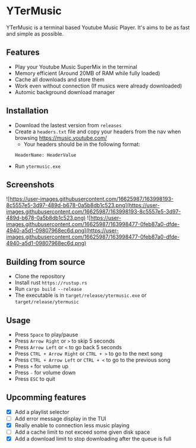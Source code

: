 # YTerMusic

YTerMusic is a terminal based Youtube Music Player.
It's aims to be as fast and simple as possible.

## Features

- Play your Youtube Music SuperMix in the terminal
- Memory efficient (Around 20MB of RAM while fully loaded)
- Cache all downloads and store them
- Work even without connection (If musics were already downloaded)
- Automic background download manager

## Installation

- Download the lastest version from `releases`
- Create a `headers.txt` file and copy your headers from the nav when browsing https://music.youtube.com/
  - Your headers should be in the following format:
  ```
  HeaderName: HeaderValue
  ```
- Run `ytermusic.exe`

## Screenshots

![https://user-images.githubusercontent.com/16625987/163998193-8c5557e5-3d97-489d-b678-0a5b8db1c523.png](https://user-images.githubusercontent.com/16625987/163998193-8c5557e5-3d97-489d-b678-0a5b8db1c523.png)
![https://user-images.githubusercontent.com/16625987/163998477-0feb87a0-dfde-4940-a5d1-09807968ec6d.png](https://user-images.githubusercontent.com/16625987/163998477-0feb87a0-dfde-4940-a5d1-09807968ec6d.png)

## Building from source

- Clone the repository
- Install rust `https://rustup.rs`
- Run `cargo build --release`
- The executable is in `target/release/ytermusic.exe` or `target/release/ytermusic`

## Usage

- Press `Space` to play/pause
- Press `Arrow Right` or `>` to skip 5 seconds
- Press `Arrow Left` or `<` to go back 5 seconds
- Press `CTRL + Arrow Right` or `CTRL + >` to go to the next song
- Press `CTRL + Arrow Left` or `CTRL + <` to go to the previous song
- Press `+` for volume up
- Press `-` for volume down
- Press `ESC` to quit

## Upcomming features

- [x] Add a playlist selector
- [ ] Add error message display in the TUI
- [x] Really enable to connection less music playing
- [ ] Add a cache limit to not exceed some given disk space
- [x] Add a download limit to stop downloading after the queue is full
